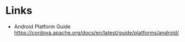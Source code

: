 # Links
- Android Platform Guide  
  https://cordova.apache.org/docs/en/latest/guide/platforms/android/

